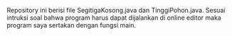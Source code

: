 Repository ini berisi file SegitigaKosong.java dan TinggiPohon.java.
Sesuai intruksi soal bahwa program harus dapat dijalankan di online editor maka program saya sertakan dengan fungsi main.
